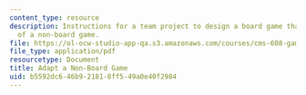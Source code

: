 ```yaml
---
content_type: resource
description: Instructions for a team project to design a board game that is an adaptation
  of a non-board game.
file: https://ol-ocw-studio-app-qa.s3.amazonaws.com/courses/cms-608-game-design-spring-2008/b5592dc646b921818ff549a0e40f2984_MITCMS_608s08_proj03.pdf
file_type: application/pdf
resourcetype: Document
title: Adapt a Non-Board Game
uid: b5592dc6-46b9-2181-8ff5-49a0e40f2984
---
```

